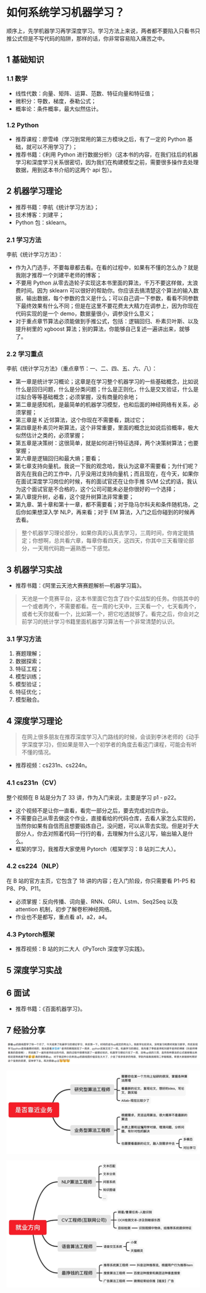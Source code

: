 # 如何系统学习机器学习？

顺序上，先学机器学习再学深度学习。学习方法上来说，两者都不要陷入只看书只推公式但是不写代码的陷阱，那样的话，你非常容易陷入痛苦之中。

## 1  基础知识

### 1.1  数学

- 线性代数：向量、矩阵、运算、范数、特征向量和特征值；
- 微积分：导数，梯度，泰勒公式；
- 概率论：条件概率，最大似然估计。

### 1.2  Python

- 推荐课程：廖雪峰（学习到常用的第三方模块之后，有了一定的 Python 基础，就可以不用学习了）；
- 推荐书籍：《利用 Python 进行数据分析》（这本书的内容，在我们往后的机器学习和深度学习关系很密切，因为我们在构建模型之前，需要很多操作去处理数据，用到这本书介绍的这两个 api 包）。

## 2  机器学习理论

- 推荐书籍：李航《统计学习方法》；
- 技术博客：刘建平；
- Python 包：sklearn。

### 2.1  学习方法

李航《统计学习方法》：

- 作为入门选手，不要每章都去看。在看的过程中，如果有不懂的怎么办？就是我刚才推荐一个刘建平老师的博客；
- 不要用 Python 从零去造轮子实现这本书里面的算法，千万不要这样做，太浪费时间。因为 sklearn 可以很好的帮助你。你应该去搞清楚这个算法的输入数据，输出数据，每个参数的含义是什么；可以自己调一下参数，看看不同参数下最终效果有什么不同；但是在这里不要花费太大精力在调参上，因为你现在代码实现的是一个 demo，数据量很小，调参没什么意义；
- 对于重点章节算法必须能做到手推公式，包括：逻辑回归、朴素贝叶斯、以及提升树里的 xgboost 算法；别的算法，你能够自己复述一遍讲出来，就够了。

### 2.2  学习重点

李航《统计学习方法》（重点章节：一、二、四、五、六、八）：

- 第一章是统计学习概论；这章是在学习整个机器学习的一些基础概念，比如说什么是回归问题，什么是分类问题；什么是正则化，什么是交叉验证，什么是过拟合等等基础概念；必须掌握，没有商量的余地；
- 第二章是感知机，是最简单的机器学习模型，也和后面的神经网络有关系，必须掌握；
- 第三章是 K 近邻算法，这个你现在不需要看，跳过它；
- 第四章是朴素贝叶斯算法，这个非常重要，里面的概念比如说后验概率，极大似然估计之类的，必须掌握；
- 第五章是决策树：这很简单，就是如何进行特征选择，两个决策树算法；也要掌握；
- 第六章是逻辑回归和最大熵；要看；
- 第七章支持向量机，我说一下我的观念哈，我认为这章不需要看；为什们呢？首先在我自己的工作中，几乎没用过支持向量机；而且现在，在今天，如果你在面试深度学习岗位的时候，有的面试官还在让你手推 SVM 公式的话，我认为这个面试官是不合格的，这个公司可能未必是你很好的一个选择；
- 第八章提升树，必看，这个提升树算法非常重要；
- 第九章、第十章和第十一章，都不需要看；对于隐马尔科夫和条件随机场，之后你如果想深入学 NLP，再来看；对于 EM 算法，入门之后你碰到的时候再去看。

> 整个机器学习理论部分，如果你真的认真去学习，三周时间，你肯定能搞定；你想啊，总共看六章，每章你看四天，这四天，你其中三天看理论部分，一天用代码跑一遍熟悉一下感觉。

## 3  机器学习实战

- 推荐书籍：《阿里云天池大赛赛题解析—机器学习篇》。

> 天池是一个竞赛平台，这本书里面它包含了四个实战型的任务。你挑其中的一个或者两个，不需要都看。在一周的七天中，三天看一个，七天看两个，或者七天你就看一个，比如第一个，把它吃透就够了。看完之后，你会对之前学习的统计学习书籍里面机器学习算法有一个非常清楚的认识。

### 3.1  学习方法

1. 赛题理解；
2. 数据探索；
3. 特征工程；
4. 模型训练；
5. 模型验证；
6. 特征优化；
7. 模型融合。

## 4  深度学习理论

> 在网上很多朋友在推荐深度学习入门路线的时候，会谈到李沐老师的《动手学深度学习》，但如果是带入一个初学者的角度去看这门课程，可能会有听不懂的情况。

- 推荐视频：cs231n、cs224n。

### 4.1  cs231n（CV）

整个视频在 B 站是分为了 33 讲，作为入门来说，主要是学习 p1 - p22。

- 这个视频不是让你一直看，看完一部分之后，要去完成对应作业。
- 不需要自己从零去做这个作业，直接看给的代码仓库，去看人家怎么实现的，当然你如果有自信而且想要锻炼自己，没问题，可以从零去实现。但是对于大部分人，你去对照着代码一行行的看，去理解为什么这儿写，输出输入是什么。
- 框架的学习，我推荐大家使用 Pytorch（框架学习：B 站刘二大人）。

### 4.2  cs224（NLP）

在 B 站的官方主页，它包含了 18 讲的内容；在入门阶段，你只需要看 P1-P5 和 P8、P9、P11。

- 必须掌握：反向传播、词向量、RNN、GRU、Lstm、Seq2Seq 以及 attention 机制，初步了解卷积神经网络。
- 作业也不是都写，重点看 a1，a2，a4。

### 4.3  Pytorch框架

- 推荐视频：B 站的刘二大人《PyTorch 深度学习实践》。

## 5  深度学习实战

## 6  面试

- 推荐书籍：《百面机器学习》。

## 7  经验分享

![image-20230902205759546](如何系统学习机器学习？.assets/image-20230902205759546.png)

![算法工程师岗位分类](如何系统学习机器学习？.assets/算法工程师岗位分类.png)

![AI算法就业方向](如何系统学习机器学习？.assets/AI算法就业方向-16936601841641.png)